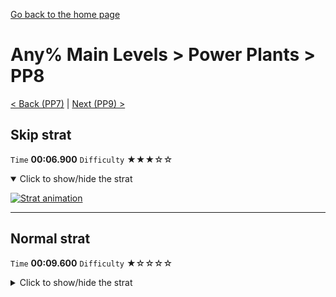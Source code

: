 [Go back to the home page](https://github.com/Doublevil/scbspeedrun)

# Any% Main Levels > Power Plants > PP8

[< Back (PP7)](https://github.com/Doublevil/scbspeedrun/blob/main/levels/any_ml/pp/PP7.md) | [Next (PP9) >](https://github.com/Doublevil/scbspeedrun/blob/main/levels/any_ml/pp/PP9.md)

## Skip strat

`Time` **00:06.900** `Difficulty` ★★★☆☆
<details open>
  <summary>Click to show/hide the strat</summary>

  [![Strat animation](https://github.com/Doublevil/scbspeedrun/blob/main/media/levels/pp/PP8_Skip.webp)](https://github.com/Doublevil/scbspeedrun/blob/main/media/levels/pp/PP8_Skip.mp4?raw=true)
</details>

---
## Normal strat

`Time` **00:09.600** `Difficulty` ★☆☆☆☆
<details>
  <summary>Click to show/hide the strat</summary>

  [![Strat animation](https://github.com/Doublevil/scbspeedrun/blob/main/media/levels/pp/PP8_Strat.webp)](https://github.com/Doublevil/scbspeedrun/blob/main/media/levels/pp/PP8_Strat.mp4?raw=true)
</details>
